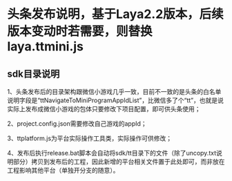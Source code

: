 # 头条发布说明，基于Laya2.2版本，后续版本变动时若需要，则替换laya.ttmini.js

## sdk目录说明

1、头条发布后的目录架构跟微信小游戏几乎一致，目前不一致的是头条的白名单说明字段是“ttNavigateToMiniProgramAppIdList”，比微信多了个“tt”，也就是说实际上发布成微信小游戏的包体只要修改下项目配置，即可供头条使用；

2、project.config.json需要修改自己游戏的appId；

3、ttplatform.js为平台实际操作工具类，实际操作可供修改；

4、发布后执行release.bat脚本会自动将sdk/tt目录下的文件（除了uncopy.txt说明部分）拷贝到发布后的工程，因此新增的平台相关文件置于此处即可，而非放在工程影响其他平台（单独开分支的随意）。